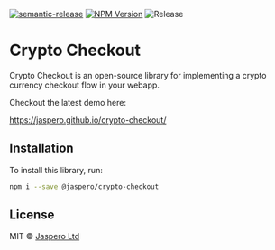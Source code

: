 [![semantic-release](https://img.shields.io/badge/%20%20%F0%9F%93%A6%F0%9F%9A%80-semantic--release-e10079.svg)](https://github.com/semantic-release/semantic-release)
[![NPM Version](https://img.shields.io/npm/v/@jaspero/crypto-checkout.svg)](https://www.npmjs.com/package/@jaspero/crypto-checkout)
![Release](https://github.com/Jaspero/crypto-checkout/workflows/Release/badge.svg)

# Crypto Checkout

Crypto Checkout is an open-source library for implementing a crypto currency checkout flow in your webapp.

Checkout the latest demo here:

https://jaspero.github.io/crypto-checkout/

## Installation

To install this library, run:

```bash
npm i --save @jaspero/crypto-checkout
```

## License

MIT © [Jaspero Ltd](mailto:info@jaspero.co)
